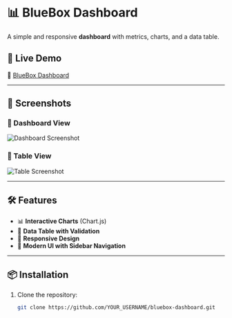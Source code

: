 # 📊 BlueBox Dashboard

A simple and responsive **dashboard** with metrics, charts, and a data table.

## 🚀 Live Demo
🔗 [BlueBox Dashboard](https://YOUR_USERNAME.github.io/bluebox-dashboard/)

---

## 📸 Screenshots

### 📌 Dashboard View  
![Dashboard Screenshot](screenshots/dashboard.png)

### 📌 Table View  
![Table Screenshot](screenshots/table.png)

---

## 🛠 Features
- 📊 **Interactive Charts** (Chart.js)
- 📑 **Data Table with Validation**
- 📱 **Responsive Design**
- 🎨 **Modern UI with Sidebar Navigation**

---

## 📦 Installation
1. Clone the repository:
   ```bash
   git clone https://github.com/YOUR_USERNAME/bluebox-dashboard.git
